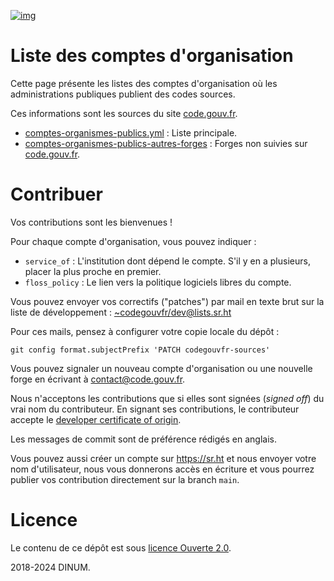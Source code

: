[![img](https://img.shields.io/badge/Licence%20Ouverte-orange.svg?style=flat-square)](https://git.sr.ht/~codegouvfr/codegouvfr-sources/tree/master/item/LICENSE.md)


# Liste des comptes d'organisation

Cette page présente les listes des comptes d'organisation où les
administrations publiques publient des codes sources.

Ces informations sont les sources du site [code.gouv.fr](https://code.gouv.fr).

-   [comptes-organismes-publics.yml](https://git.sr.ht/~codegouvfr/codegouvfr-sources/blob/master/comptes-organismes-publics.yml) : Liste principale.
-   [comptes-organismes-publics-autres-forges](https://git.sr.ht/~codegouvfr/codegouvfr-sources/blob/master/comptes-organismes-publics-autres-forges) : Forges non suivies sur [code.gouv.fr](https://code.gouv.fr).


# Contribuer

Vos contributions sont les bienvenues !

Pour chaque compte d'organisation, vous pouvez indiquer :

-   `service_of` : L'institution dont dépend le compte.  S'il y en a
    plusieurs, placer la plus proche en premier.
-   `floss_policy` : Le lien vers la politique logiciels libres du compte.

Vous pouvez envoyer vos correctifs ("patches") par mail en texte brut
sur la liste de développement : [~codegouvfr/dev@lists.sr.ht](mailto:~codegouvfr/dev@lists.sr.ht)

Pour ces mails, pensez à configurer votre copie locale du dépôt :

    git config format.subjectPrefix 'PATCH codegouvfr-sources'

Vous pouvez signaler un nouveau compte d'organisation ou une nouvelle
forge en écrivant à [contact@code.gouv.fr](mailto:contact@code.gouv.fr).

Nous n'acceptons les contributions que si elles sont signées (*signed
off*) du vrai nom du contributeur.  En signant ses contributions, le
contributeur accepte le [developer certificate of origin](https://developercertificate.org).

Les messages de commit sont de préférence rédigés en anglais.

Vous pouvez aussi créer un compte sur <https://sr.ht> et nous envoyer
votre nom d'utilisateur, nous vous donnerons accès en écriture et vous
pourrez publier vos contribution directement sur la branch `main`.


# Licence

Le contenu de ce dépôt est sous [licence Ouverte 2.0](LICENSE.md).

2018-2024 DINUM.

